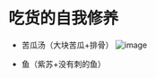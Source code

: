 # 吃货的自我修养
- 苦瓜汤（大块苦瓜+排骨）
  ![image](https://github.com/KouShenhai/cook/assets/48756217/cd34b587-36b3-48ce-9968-e1287e17e989)
  
- 鱼（紫苏+没有刺的鱼）
